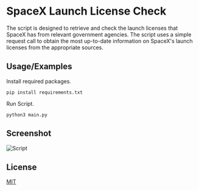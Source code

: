 # SpaceX Launch License Check

The script is designed to retrieve and check the launch licenses that SpaceX has from relevant government agencies. The script uses a simple request call to obtain the most up-to-date information on SpaceX's launch licenses from the appropriate sources.



## Usage/Examples

Install required packages.

```
pip install requirements.txt
```

Run Script.
```
python3 main.py
```



## Screenshot

![Script](https://i.ibb.co/cggNkzg/Screenshot-2023-04-13-at-1-43-42-PM.png)



## License

[MIT](https://choosealicense.com/licenses/mit/)

